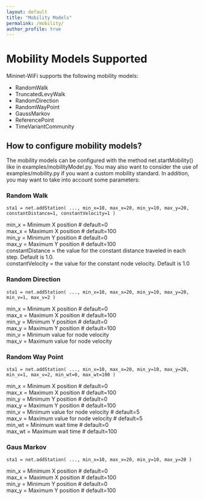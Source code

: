 ```yaml
---
layout: default
title: "Mobility Models"
permalink: /mobility/
author_profile: true
---
```



# Mobility Models Supported

Mininet-WiFi supports the following mobility models: 
- RandomWalk
- TruncatedLevyWalk
- RandomDirection
- RandomWayPoint
- GaussMarkov
- ReferencePoint 
- TimeVariantCommunity

## How to configure mobility models?
The mobility models can be configured with the method net.startMobility() like in examples/mobilityModel.py. You may also want to consider the use of examples/mobility.py if you want a
custom mobility standard. In addition, you may want to take into account some parameters:

### Random Walk
```
sta1 = net.addStation( ..., min_x=10, max_x=20, min_y=10, max_y=20, constantDistance=1, constantVelocity=1 )
```
min_x = Minimum X position # default=0  
max_x = Maximum X position # default=100  
min_y = Minimum Y position # default=0  
max_y = Maximum Y position # default=100  
constantDistance = the value for the constant distance traveled in each step. Default is 1.0.  
constantVelocity = the value for the constant node velocity. Default is 1.0  


### Random Direction

```
sta1 = net.addStation( ..., min_x=10, max_x=20, min_y=10, max_y=20, min_v=1, max_v=2 )
```

min_x = Minimum X position # default=0  
max_x = Maximum X position # default=100  
min_y = Minimum Y position # default=0  
max_y = Maximum Y position # default=100  
min_v = Minimum value for node velocity  
max_v = Maximum value for node velocity  


### Random Way Point
```
sta1 = net.addStation( ..., min_x=10, max_x=20, min_y=10, max_y=20, min_v=1, max_v=2, min_wt=0, max_wt=100 )
```
min_x = Minimum X position # default=0  
max_x = Maximum X position # default=100  
min_y = Minimum Y position # default=0  
max_y = Maximum Y position # default=100  
min_v = Minimum value for node velocity # default=5  
max_v = Maximum value for node velocity # default=5  
min_wt = Minimum wait time # default=0  
max_wt = Maximum wait time # default=100  

### Gaus Markov

```
sta1 = net.addStation( ..., min_x=10, max_x=20, min_y=10, max_y=20 )
```

min_x = Minimum X position # default=0  
max_x = Maximum X position # default=100  
min_y = Minimum Y position # default=0  
max_y = Maximum Y position # default=100  